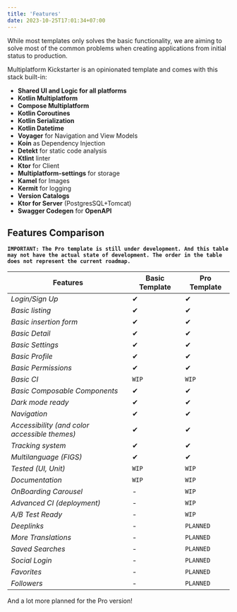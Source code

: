 ```yaml
---
title: 'Features'
date: 2023-10-25T17:01:34+07:00
---
```


While most templates only solves the basic functionality, we are aiming to solve most of the common problems when creating applications from initial status to production.

Multiplatform Kickstarter is an opinionated template and comes with this stack built-in:

- **Shared UI and Logic for all platforms**
- **Kotlin Multiplatform**
- **Compose Multiplatform**
- **Kotlin Coroutines**
- **Kotlin Serialization**
- **Kotlin Datetime**
- **Voyager** for Navigation and View Models
- **Koin** as Dependency Injection
- **Detekt** for static code analysis
- **Ktlint** linter
- **Ktor** for Client
- **Multiplatform-settings** for storage
- **Kamel** for Images
- **Kermit** for logging
- **Version Catalogs**
- **Ktor for Server** (PostgresSQL+Tomcat)
- **Swagger Codegen** for **OpenAPI**


## Features Comparison

**`IMPORTANT: The Pro template is still under development. And this table may not have the actual state of development. The order in the table does not represent the current roadmap.`**

Features | Basic Template | Pro Template
--- | --- | ---
*Login/Sign Up* | ✔ | ✔
*Basic listing* | ✔ | ✔
*Basic insertion form* | ✔ | ✔
*Basic Detail* | ✔ | ✔
*Basic Settings* | ✔ | ✔
*Basic Profile* | ✔ | ✔
*Basic Permissions* | ✔ | ✔
*Basic CI* | `WIP` | `WIP`
*Basic Composable Components* | ✔ | ✔
*Dark mode ready* | ✔ | ✔
*Navigation* | ✔ | ✔
*Accessibility (and color accessible themes)* | ✔ | ✔
*Tracking system* | ✔ | ✔
*Multilanguage (FIGS)* | ✔ | ✔
*Tested (UI, Unit)* | `WIP` | `WIP`
*Documentation* | `WIP` | `WIP`
*OnBoarding Carousel* | - | `WIP`
*Advanced CI (deployment)* | - | `WIP`
*A/B Test Ready* | - | `WIP`
*Deeplinks* | - | `PLANNED`
*More Translations* | - | `PLANNED`
*Saved Searches* | - | ``PLANNED``
*Social Login* | - | `PLANNED`
*Favorites* | - | `PLANNED`
*Followers* | - | `PLANNED`

And a lot more planned for the Pro version!
